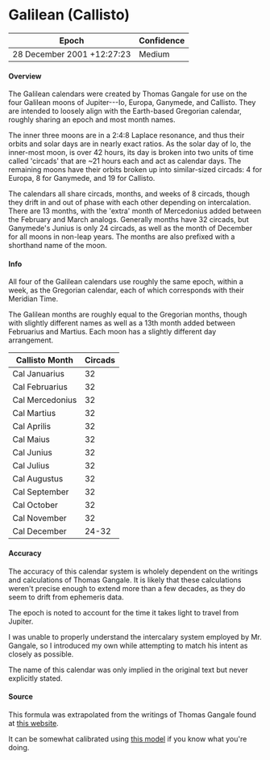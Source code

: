 # Galilean (Callisto)

| Epoch                        | Confidence |
| ---------------------------- | ---------- |
| 28 December 2001 +12:27:23  | Medium     |

#### Overview

The Galilean calendars were created by Thomas Gangale for use on the four Galilean moons of Jupiter---Io, Europa, Ganymede, and Callisto. They are intended to loosely align with the Earth-based Gregorian calendar, roughly sharing an epoch and most month names.

The inner three moons are in a 2:4:8 Laplace resonance, and thus their orbits and solar days are in nearly exact ratios. As the solar day of Io, the inner-most moon, is over 42 hours, its day is broken into two units of time called 'circads' that are ~21 hours each and act as calendar days. The remaining moons have their orbits broken up into similar-sized circads: 4 for Europa, 8 for Ganymede, and 19 for Callisto.

The calendars all share circads, months, and weeks of 8 circads, though they drift in and out of phase with each other depending on intercalation. There are 13 months, with the 'extra' month of Mercedonius added between the February and March analogs. Generally months have 32 circads, but Ganymede's Junius is only 24 circads, as well as the month of December for all moons in non-leap years. The months are also prefixed with a shorthand name of the moon.

#### Info

All four of the Galilean calendars use roughly the same epoch, within a week, as the Gregorian calendar, each of which corresponds with their Meridian Time.

The Galilean months are roughly equal to the Gregorian months, though with slightly different names as well as a 13th month added between Februarius and Martius. Each moon has a slightly different day arrangement.

| Callisto Month | Circads |
|----------------|---------|
| Cal Januarius | 32 |
| Cal Februarius | 32 |
| Cal Mercedonius | 32 |
| Cal Martius | 32 |
| Cal Aprilis | 32 |
| Cal Maius | 32 |
| Cal Junius | 32 |
| Cal Julius | 32 |
| Cal Augustus | 32 |
| Cal September | 32 |
| Cal October | 32 |
| Cal November | 32 |
| Cal December | 24-32 |

#### Accuracy

The accuracy of this calendar system is wholely dependent on the writings and calculations of Thomas Gangale. It is likely that these calculations weren't precise enough to extend more than a few decades, as they do seem to drift from ephemeris data.

The epoch is noted to account for the time it takes light to travel from Jupiter.

I was unable to properly understand the intercalary system employed by Mr. Gangale, so I introduced my own while attempting to match his intent as closely as possible.

The name of this calendar was only implied in the original text but never explicitly stated.

#### Source

This formula was extrapolated from the writings of Thomas Gangale found at [this website](https://ops-alaska.com/time/gangale_jupiter/jupiter.htm).

It can be somewhat calibrated using [this model](https://skyandtelescope.org/wp-content/plugins/observing-tools/jupiter_moons/jupiter.html) if you know what you're doing.
